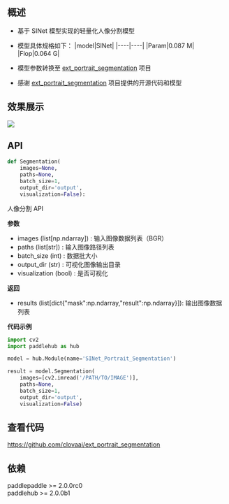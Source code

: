 ## 概述
* 基于 SINet 模型实现的轻量化人像分割模型
* 模型具体规格如下：
    |model|SINet|
    |----|----|
    |Param|0.087 M|
    |Flop|0.064 G|

* 模型参数转换至 [ext_portrait_segmentation](https://github.com/clovaai/ext_portrait_segmentation) 项目
* 感谢 [ext_portrait_segmentation](https://github.com/clovaai/ext_portrait_segmentation) 项目提供的开源代码和模型

## 效果展示
![](https://ai-studio-static-online.cdn.bcebos.com/264c689d024942f3817bc9b290dea18812ba88e43d89457e977cd811988f0b44)

## API
```python
def Segmentation(
    images=None,
    paths=None,
    batch_size=1,
    output_dir='output',
    visualization=False):
```
人像分割 API

**参数**
* images (list[np.ndarray]) : 输入图像数据列表（BGR）
* paths (list[str]) : 输入图像路径列表
* batch_size (int) : 数据批大小
* output_dir (str) : 可视化图像输出目录
* visualization (bool) : 是否可视化

**返回**
* results (list[dict{"mask":np.ndarray,"result":np.ndarray}]): 输出图像数据列表

**代码示例**
```python
import cv2
import paddlehub as hub

model = hub.Module(name='SINet_Portrait_Segmentation')

result = model.Segmentation(
    images=[cv2.imread('/PATH/TO/IMAGE')],
    paths=None,
    batch_size=1,
    output_dir='output',
    visualization=False)
```

## 查看代码
https://github.com/clovaai/ext_portrait_segmentation

## 依赖
paddlepaddle >= 2.0.0rc0  
paddlehub >= 2.0.0b1
